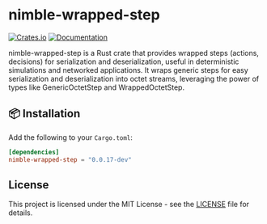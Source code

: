 # nimble-wrapped-step

[![Crates.io](https://img.shields.io/crates/v/nimble-wrapped-step)](https://crates.io/crates/nimble-wrapped-step)
[![Documentation](https://docs.rs/nimble-wrapped-step/badge.svg)](https://docs.rs/nimble-wrapped-step)

nimble-wrapped-step is a Rust crate that provides wrapped steps (actions, decisions) for
serialization and deserialization, useful in deterministic simulations and networked applications.
It wraps generic steps for easy serialization and deserialization into octet streams, leveraging
the power of types like GenericOctetStep and WrappedOctetStep.

## 📦 Installation

Add the following to your `Cargo.toml`:

```toml
[dependencies]
nimble-wrapped-step = "0.0.17-dev"
```

## License

This project is licensed under the MIT License - see the [LICENSE](LICENSE) file for details.
